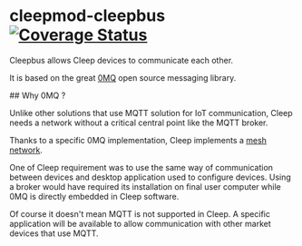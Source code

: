 # cleepmod-cleepbus [![Coverage Status](https://coveralls.io/repos/github/tangb/cleepmod-cleepbus/badge.svg?branch=master)](https://coveralls.io/github/tangb/cleepmod-cleepbus?branch=master)

Cleepbus allows Cleep devices to communicate each other.

It is based on the great [0MQ](https://zeromq.org/) open source messaging library.

## Why 0MQ ?

Unlike other solutions that use MQTT solution for IoT communication, Cleep needs a network without a critical central point like the MQTT broker.

Thanks to a specific 0MQ implementation, Cleep implements a [mesh network](https://en.wikipedia.org/wiki/Mesh_networking).

One of Cleep requirement was to use the same way of communication between devices and desktop application used to configure devices. Using a broker would have required its installation on final user computer while 0MQ is directly embedded in Cleep software.

Of course it doesn't mean MQTT is not supported in Cleep. A specific application will be available to allow communication with other market devices that use MQTT.

